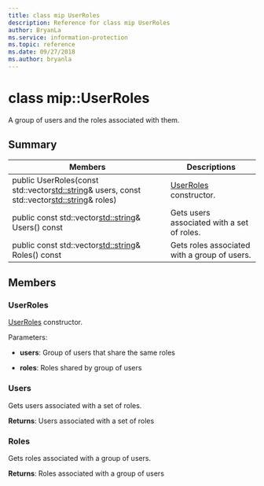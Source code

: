 ```yaml
---
title: class mip UserRoles 
description: Reference for class mip UserRoles 
author: BryanLa
ms.service: information-protection
ms.topic: reference
ms.date: 09/27/2018
ms.author: bryanla
---
```

# class mip::UserRoles 
A group of users and the roles associated with them.
  
## Summary
 Members                        | Descriptions                                
--------------------------------|---------------------------------------------
public UserRoles(const std::vector<std::string>& users, const std::vector<std::string>& roles)  |  [UserRoles](class_mip_userroles.md) constructor.
public const std::vector<std::string>& Users() const  |  Gets users associated with a set of roles.
public const std::vector<std::string>& Roles() const  |  Gets roles associated with a group of users.
  
## Members
  
### UserRoles
[UserRoles](class_mip_userroles.md) constructor.

Parameters:  
* **users**: Group of users that share the same roles 


* **roles**: Roles shared by group of users


  
### Users
Gets users associated with a set of roles.

  
**Returns**: Users associated with a set of roles
  
### Roles
Gets roles associated with a group of users.

  
**Returns**: Roles associated with a group of users
